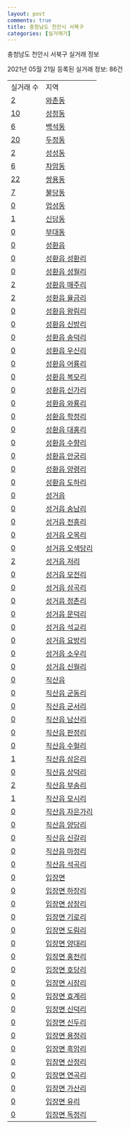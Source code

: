 ```yaml
---
layout: post
comments: true
title: 충청남도 천안시 서북구
categories: [실거래가]
---
```


충청남도 천안시 서북구 실거래 정보

2021년 05월 21일 등록된 실거래 정보: 86건


<table>
  <tr>
    <td>실거래 수</td>
    <td>지역</td>
  </tr>

  
  <tr>
    <td><a href="4413310100.html">2</a></td>
    <td><a href="4413310100.html">와촌동</a></td>
  </tr>
    

  <tr>
    <td><a href="4413310200.html">10</a></td>
    <td><a href="4413310200.html">성정동</a></td>
  </tr>
    

  <tr>
    <td><a href="4413310300.html">6</a></td>
    <td><a href="4413310300.html">백석동</a></td>
  </tr>
    

  <tr>
    <td><a href="4413310400.html">20</a></td>
    <td><a href="4413310400.html">두정동</a></td>
  </tr>
    

  <tr>
    <td><a href="4413310500.html">2</a></td>
    <td><a href="4413310500.html">성성동</a></td>
  </tr>
    

  <tr>
    <td><a href="4413310600.html">6</a></td>
    <td><a href="4413310600.html">차암동</a></td>
  </tr>
    

  <tr>
    <td><a href="4413310700.html">22</a></td>
    <td><a href="4413310700.html">쌍용동</a></td>
  </tr>
    

  <tr>
    <td><a href="4413310800.html">7</a></td>
    <td><a href="4413310800.html">불당동</a></td>
  </tr>
    

  <tr>
    <td><a href="4413310900.html">0</a></td>
    <td><a href="4413310900.html">업성동</a></td>
  </tr>
    

  <tr>
    <td><a href="4413311000.html">1</a></td>
    <td><a href="4413311000.html">신당동</a></td>
  </tr>
    

  <tr>
    <td><a href="4413311100.html">0</a></td>
    <td><a href="4413311100.html">부대동</a></td>
  </tr>
    

  <tr>
    <td><a href="4413325000.html">0</a></td>
    <td><a href="4413325000.html">성환읍</a></td>
  </tr>
    

  <tr>
    <td><a href="4413325021.html">0</a></td>
    <td><a href="4413325021.html">성환읍 성환리</a></td>
  </tr>
    

  <tr>
    <td><a href="4413325022.html">0</a></td>
    <td><a href="4413325022.html">성환읍 성월리</a></td>
  </tr>
    

  <tr>
    <td><a href="4413325023.html">2</a></td>
    <td><a href="4413325023.html">성환읍 매주리</a></td>
  </tr>
    

  <tr>
    <td><a href="4413325024.html">2</a></td>
    <td><a href="4413325024.html">성환읍 율금리</a></td>
  </tr>
    

  <tr>
    <td><a href="4413325025.html">0</a></td>
    <td><a href="4413325025.html">성환읍 왕림리</a></td>
  </tr>
    

  <tr>
    <td><a href="4413325026.html">0</a></td>
    <td><a href="4413325026.html">성환읍 신방리</a></td>
  </tr>
    

  <tr>
    <td><a href="4413325027.html">0</a></td>
    <td><a href="4413325027.html">성환읍 송덕리</a></td>
  </tr>
    

  <tr>
    <td><a href="4413325028.html">0</a></td>
    <td><a href="4413325028.html">성환읍 우신리</a></td>
  </tr>
    

  <tr>
    <td><a href="4413325029.html">0</a></td>
    <td><a href="4413325029.html">성환읍 어룡리</a></td>
  </tr>
    

  <tr>
    <td><a href="4413325030.html">0</a></td>
    <td><a href="4413325030.html">성환읍 복모리</a></td>
  </tr>
    

  <tr>
    <td><a href="4413325031.html">0</a></td>
    <td><a href="4413325031.html">성환읍 신가리</a></td>
  </tr>
    

  <tr>
    <td><a href="4413325032.html">0</a></td>
    <td><a href="4413325032.html">성환읍 와룡리</a></td>
  </tr>
    

  <tr>
    <td><a href="4413325033.html">0</a></td>
    <td><a href="4413325033.html">성환읍 학정리</a></td>
  </tr>
    

  <tr>
    <td><a href="4413325034.html">0</a></td>
    <td><a href="4413325034.html">성환읍 대홍리</a></td>
  </tr>
    

  <tr>
    <td><a href="4413325035.html">0</a></td>
    <td><a href="4413325035.html">성환읍 수향리</a></td>
  </tr>
    

  <tr>
    <td><a href="4413325036.html">0</a></td>
    <td><a href="4413325036.html">성환읍 안궁리</a></td>
  </tr>
    

  <tr>
    <td><a href="4413325037.html">0</a></td>
    <td><a href="4413325037.html">성환읍 양령리</a></td>
  </tr>
    

  <tr>
    <td><a href="4413325038.html">0</a></td>
    <td><a href="4413325038.html">성환읍 도하리</a></td>
  </tr>
    

  <tr>
    <td><a href="4413325300.html">0</a></td>
    <td><a href="4413325300.html">성거읍</a></td>
  </tr>
    

  <tr>
    <td><a href="4413325321.html">0</a></td>
    <td><a href="4413325321.html">성거읍 송남리</a></td>
  </tr>
    

  <tr>
    <td><a href="4413325322.html">0</a></td>
    <td><a href="4413325322.html">성거읍 천흥리</a></td>
  </tr>
    

  <tr>
    <td><a href="4413325323.html">0</a></td>
    <td><a href="4413325323.html">성거읍 오목리</a></td>
  </tr>
    

  <tr>
    <td><a href="4413325324.html">0</a></td>
    <td><a href="4413325324.html">성거읍 오색당리</a></td>
  </tr>
    

  <tr>
    <td><a href="4413325325.html">2</a></td>
    <td><a href="4413325325.html">성거읍 저리</a></td>
  </tr>
    

  <tr>
    <td><a href="4413325326.html">0</a></td>
    <td><a href="4413325326.html">성거읍 모전리</a></td>
  </tr>
    

  <tr>
    <td><a href="4413325327.html">0</a></td>
    <td><a href="4413325327.html">성거읍 삼곡리</a></td>
  </tr>
    

  <tr>
    <td><a href="4413325328.html">0</a></td>
    <td><a href="4413325328.html">성거읍 정촌리</a></td>
  </tr>
    

  <tr>
    <td><a href="4413325329.html">0</a></td>
    <td><a href="4413325329.html">성거읍 문덕리</a></td>
  </tr>
    

  <tr>
    <td><a href="4413325330.html">0</a></td>
    <td><a href="4413325330.html">성거읍 석교리</a></td>
  </tr>
    

  <tr>
    <td><a href="4413325331.html">0</a></td>
    <td><a href="4413325331.html">성거읍 요방리</a></td>
  </tr>
    

  <tr>
    <td><a href="4413325332.html">0</a></td>
    <td><a href="4413325332.html">성거읍 소우리</a></td>
  </tr>
    

  <tr>
    <td><a href="4413325333.html">0</a></td>
    <td><a href="4413325333.html">성거읍 신월리</a></td>
  </tr>
    

  <tr>
    <td><a href="4413325600.html">0</a></td>
    <td><a href="4413325600.html">직산읍</a></td>
  </tr>
    

  <tr>
    <td><a href="4413325621.html">0</a></td>
    <td><a href="4413325621.html">직산읍 군동리</a></td>
  </tr>
    

  <tr>
    <td><a href="4413325622.html">0</a></td>
    <td><a href="4413325622.html">직산읍 군서리</a></td>
  </tr>
    

  <tr>
    <td><a href="4413325623.html">0</a></td>
    <td><a href="4413325623.html">직산읍 남산리</a></td>
  </tr>
    

  <tr>
    <td><a href="4413325624.html">0</a></td>
    <td><a href="4413325624.html">직산읍 판정리</a></td>
  </tr>
    

  <tr>
    <td><a href="4413325625.html">0</a></td>
    <td><a href="4413325625.html">직산읍 수헐리</a></td>
  </tr>
    

  <tr>
    <td><a href="4413325626.html">1</a></td>
    <td><a href="4413325626.html">직산읍 삼은리</a></td>
  </tr>
    

  <tr>
    <td><a href="4413325627.html">0</a></td>
    <td><a href="4413325627.html">직산읍 상덕리</a></td>
  </tr>
    

  <tr>
    <td><a href="4413325628.html">2</a></td>
    <td><a href="4413325628.html">직산읍 부송리</a></td>
  </tr>
    

  <tr>
    <td><a href="4413325629.html">1</a></td>
    <td><a href="4413325629.html">직산읍 모시리</a></td>
  </tr>
    

  <tr>
    <td><a href="4413325630.html">0</a></td>
    <td><a href="4413325630.html">직산읍 자은가리</a></td>
  </tr>
    

  <tr>
    <td><a href="4413325631.html">0</a></td>
    <td><a href="4413325631.html">직산읍 양당리</a></td>
  </tr>
    

  <tr>
    <td><a href="4413325632.html">0</a></td>
    <td><a href="4413325632.html">직산읍 신갈리</a></td>
  </tr>
    

  <tr>
    <td><a href="4413325633.html">0</a></td>
    <td><a href="4413325633.html">직산읍 마정리</a></td>
  </tr>
    

  <tr>
    <td><a href="4413325634.html">0</a></td>
    <td><a href="4413325634.html">직산읍 석곡리</a></td>
  </tr>
    

  <tr>
    <td><a href="4413331000.html">0</a></td>
    <td><a href="4413331000.html">입장면</a></td>
  </tr>
    

  <tr>
    <td><a href="4413331021.html">0</a></td>
    <td><a href="4413331021.html">입장면 하장리</a></td>
  </tr>
    

  <tr>
    <td><a href="4413331022.html">0</a></td>
    <td><a href="4413331022.html">입장면 상장리</a></td>
  </tr>
    

  <tr>
    <td><a href="4413331023.html">0</a></td>
    <td><a href="4413331023.html">입장면 기로리</a></td>
  </tr>
    

  <tr>
    <td><a href="4413331024.html">0</a></td>
    <td><a href="4413331024.html">입장면 도림리</a></td>
  </tr>
    

  <tr>
    <td><a href="4413331025.html">0</a></td>
    <td><a href="4413331025.html">입장면 양대리</a></td>
  </tr>
    

  <tr>
    <td><a href="4413331026.html">0</a></td>
    <td><a href="4413331026.html">입장면 홍천리</a></td>
  </tr>
    

  <tr>
    <td><a href="4413331027.html">0</a></td>
    <td><a href="4413331027.html">입장면 호당리</a></td>
  </tr>
    

  <tr>
    <td><a href="4413331028.html">0</a></td>
    <td><a href="4413331028.html">입장면 시장리</a></td>
  </tr>
    

  <tr>
    <td><a href="4413331029.html">0</a></td>
    <td><a href="4413331029.html">입장면 효계리</a></td>
  </tr>
    

  <tr>
    <td><a href="4413331030.html">0</a></td>
    <td><a href="4413331030.html">입장면 신덕리</a></td>
  </tr>
    

  <tr>
    <td><a href="4413331031.html">0</a></td>
    <td><a href="4413331031.html">입장면 신두리</a></td>
  </tr>
    

  <tr>
    <td><a href="4413331032.html">0</a></td>
    <td><a href="4413331032.html">입장면 용정리</a></td>
  </tr>
    

  <tr>
    <td><a href="4413331033.html">0</a></td>
    <td><a href="4413331033.html">입장면 흑암리</a></td>
  </tr>
    

  <tr>
    <td><a href="4413331034.html">0</a></td>
    <td><a href="4413331034.html">입장면 산정리</a></td>
  </tr>
    

  <tr>
    <td><a href="4413331035.html">0</a></td>
    <td><a href="4413331035.html">입장면 연곡리</a></td>
  </tr>
    

  <tr>
    <td><a href="4413331036.html">0</a></td>
    <td><a href="4413331036.html">입장면 가산리</a></td>
  </tr>
    

  <tr>
    <td><a href="4413331037.html">0</a></td>
    <td><a href="4413331037.html">입장면 유리</a></td>
  </tr>
    

  <tr>
    <td><a href="4413331038.html">0</a></td>
    <td><a href="4413331038.html">입장면 독정리</a></td>
  </tr>
    


</table>
    